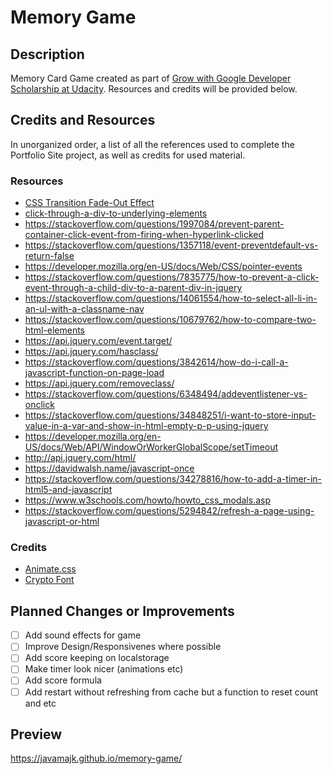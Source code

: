 # Memory Game

## Description
Memory Card Game created as part of [Grow with Google Developer Scholarship at Udacity](https://www.udacity.com/google-scholarships).
Resources and credits will be provided below.

## Credits and Resources
In unorganized order, a list of all the references used to complete the Portfolio Site project, as well as credits for used material.

### Resources
* [CSS Transition Fade-Out Effect](https://stackoverflow.com/questions/15907079/css3-transition-fade-out-effect)
* [click-through-a-div-to-underlying-elements](https://stackoverflow.com/questions/3680429/click-through-a-div-to-underlying-elements)
* https://stackoverflow.com/questions/1997084/prevent-parent-container-click-event-from-firing-when-hyperlink-clicked
* https://stackoverflow.com/questions/1357118/event-preventdefault-vs-return-false
* https://developer.mozilla.org/en-US/docs/Web/CSS/pointer-events
* https://stackoverflow.com/questions/7835775/how-to-prevent-a-click-event-through-a-child-div-to-a-parent-div-in-jquery
* https://stackoverflow.com/questions/14061554/how-to-select-all-li-in-an-ul-with-a-classname-nav
* https://stackoverflow.com/questions/10679762/how-to-compare-two-html-elements
* https://api.jquery.com/event.target/
* https://api.jquery.com/hasclass/
* https://stackoverflow.com/questions/3842614/how-do-i-call-a-javascript-function-on-page-load
* https://api.jquery.com/removeclass/
* https://stackoverflow.com/questions/6348494/addeventlistener-vs-onclick
* https://stackoverflow.com/questions/34848251/i-want-to-store-input-value-in-a-var-and-show-in-html-empty-p-p-using-jquery
* https://developer.mozilla.org/en-US/docs/Web/API/WindowOrWorkerGlobalScope/setTimeout
* http://api.jquery.com/html/
* https://davidwalsh.name/javascript-once
* https://stackoverflow.com/questions/34278816/how-to-add-a-timer-in-html5-and-javascript
* https://www.w3schools.com/howto/howto_css_modals.asp
* https://stackoverflow.com/questions/5294842/refresh-a-page-using-javascript-or-html

### Credits
* [Animate.css](https://daneden.github.io/animate.css/)
* [Crypto Font](https://cryptofont.com/)

## Planned Changes or Improvements
- [ ] Add sound effects for game
- [ ] Improve Design/Responsivenes where possible
- [ ] Add score keeping on localstorage
- [ ] Make timer look nicer (animations etc)
- [ ] Add score formula
- [ ] Add restart without refreshing from cache but a function to reset count and etc

## Preview
https://javamajk.github.io/memory-game/
